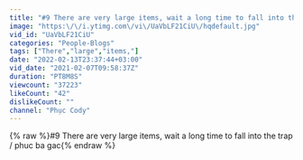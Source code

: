 ```yaml
---
title: "#9 There are very large items, wait a long time to fall into the trap \/ phuc ba gac"
image: "https:\/\/i.ytimg.com\/vi\/UaVbLF21CiU\/hqdefault.jpg"
vid_id: "UaVbLF21CiU"
categories: "People-Blogs"
tags: ["There","large","items,"]
date: "2022-02-13T23:37:44+03:00"
vid_date: "2021-02-07T09:58:37Z"
duration: "PT8M8S"
viewcount: "37223"
likeCount: "42"
dislikeCount: ""
channel: "Phục Cody"
---
```

{% raw %}#9 There are very large items, wait a long time to fall into the trap / phuc ba gac{% endraw %}
